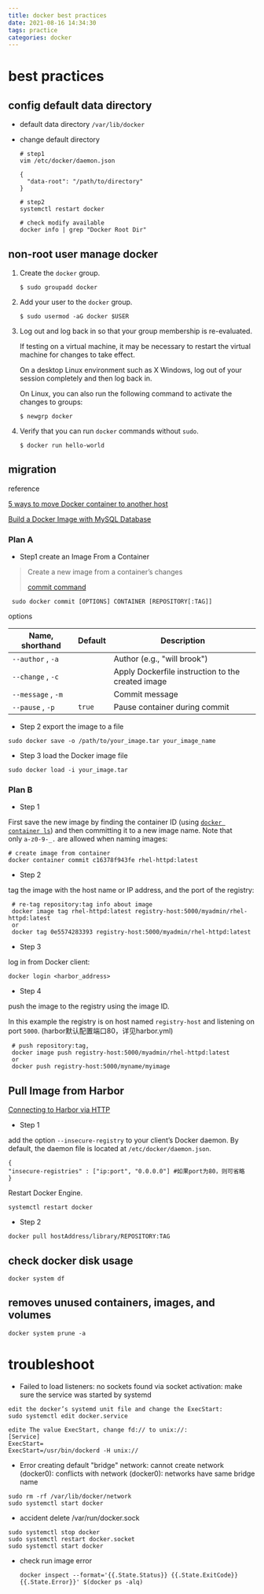```yaml
---
title: docker best practices
date: 2021-08-16 14:34:30
tags: practice
categories: docker
---
```


# best practices

## config default data directory

- default data directory `/var/lib/docker`

- change default directory

  ```shell
  # step1
  vim /etc/docker/daemon.json
  
  {
    "data-root": "/path/to/directory"
  }
  
  # step2
  systemctl restart docker 
  
  # check modify available
  docker info | grep "Docker Root Dir"
  ```

## non-root user manage docker

1. Create the `docker` group.

   ```shell
   $ sudo groupadd docker
   ```

2. Add your user to the `docker` group.

   ```shell
   $ sudo usermod -aG docker $USER
   ```

3. Log out and log back in so that your group membership is re-evaluated.

   If testing on a virtual machine, it may be necessary to restart the virtual machine for changes to take effect.

   On a desktop Linux environment such as X Windows, log out of your session completely and then log back in.

   On Linux, you can also run the following command to activate the changes to groups:

   ```
   $ newgrp docker 
   ```

4. Verify that you can run `docker` commands without `sudo`.

   ```
   $ docker run hello-world
   ```

## migration

reference 

[5 ways to move Docker container to another host](<https://bobcares.com/blog/move-docker-container-to-another-host/>)

[Build a Docker Image with MySQL Database](https://morioh.com/p/d8d9e7732952)

### Plan A

- Step1	create an Image From a Container

> Create a new image from a container’s changes
>
> [commit command](<https://docs.docker.com/engine/reference/commandline/commit/>)

```shell
 sudo docker commit [OPTIONS] CONTAINER [REPOSITORY[:TAG]]
```

options

| Name, shorthand    | Default | Description                                       |
| ------------------ | ------- | ------------------------------------------------- |
| `--author` , `-a`  |         | Author (e.g., "will brook")                       |
| `--change` , `-c`  |         | Apply Dockerfile instruction to the created image |
| `--message` , `-m` |         | Commit message                                    |
| `--pause` , `-p`   | `true`  | Pause container during commit                     |

- Step 2    export the image to a file  

```shell
sudo docker save -o /path/to/your_image.tar your_image_name
```

- Step 3 load the Docker image file

```shell
sudo docker load -i your_image.tar
```

### Plan B

- Step 1

First save the new image by finding the container ID (using [`docker container ls`](https://docs.docker.com/engine/reference/commandline/ps/)) and then committing it to a new image name. Note that only `a-z0-9-_.` are allowed when naming images:

```shell
# create image from container
docker container commit c16378f943fe rhel-httpd:latest
```

- Step 2

 tag the image with the host name or IP address, and the port of the registry:

```shell
 # re-tag repository:tag info about image
 docker image tag rhel-httpd:latest registry-host:5000/myadmin/rhel-httpd:latest
 or
 docker tag 0e5574283393 registry-host:5000/myadmin/rhel-httpd:latest
```

- Step 3

log in from Docker client:

```
docker login <harbor_address>
```

- Step 4

push the image to the registry using the image ID. 

In this example the registry is on host named `registry-host` and listening on port `5000`. (harbor默认配置端口80，详见harbor.yml)

```shell
 # push repository:tag,
 docker image push registry-host:5000/myadmin/rhel-httpd:latest
 or
 docker push registry-host:5000/myname/myimage
```

## Pull Image from Harbor

[Connecting to Harbor via HTTP](<https://goharbor.io/docs/2.0.0/install-config/run-installer-script/#connect-http>)

- Step 1

add the option `--insecure-registry` to your client’s Docker daemon. By default, the daemon file is located at `/etc/docker/daemon.json`.

```shell
{
"insecure-registries" : ["ip:port", "0.0.0.0"] #如果port为80，则可省略
}
```

Restart Docker Engine.

```shell
systemctl restart docker
```

- Step 2

```shell
docker pull hostAddress/library/REPOSITORY:TAG
```

## check docker disk usage

```shell
docker system df
```

## removes unused containers, images, and volumes

```shell
docker system prune -a
```

# troubleshoot

- Failed to load listeners: no sockets found via socket activation: make sure the service was started by systemd

```
edit the docker’s systemd unit file and change the ExecStart:
sudo systemctl edit docker.service

edite The value ExecStart, change fd:// to unix://:
[Service]
ExecStart=
ExecStart=/usr/bin/dockerd -H unix://
```

- Error creating default "bridge" network: cannot create network (docker0): conflicts with network (docker0): networks have same bridge name

```shell
sudo rm -rf /var/lib/docker/network
sudo systemctl start docker
```

- accident delete /var/run/docker.sock

```shell
sudo systemctl stop docker
sudo systemctl restart docker.socket
sudo systemctl start docker
```

- check run image error 

  ```shell
  docker inspect --format='{{.State.Status}} {{.State.ExitCode}} {{.State.Error}}' $(docker ps -alq)
  ```

  
